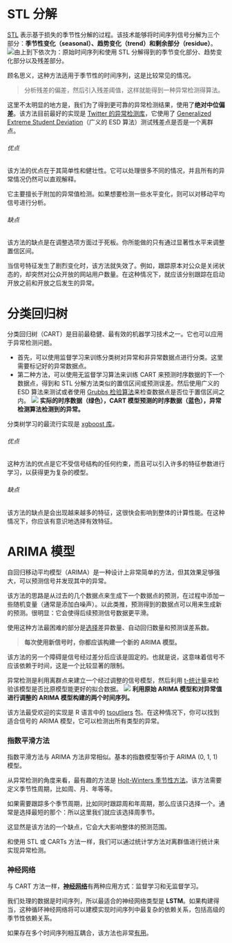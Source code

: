 # STL 分解
[STL](http://www.wessa.net/download/stl.pdf) 表示基于损失的季节性分解的过程。该技术能够将时间序列信号分解为三个部分：**季节性变化（seasonal）、趋势变化（trend）和剩余部分（residue）**。
![由上到下依次为：原始时间序列和使用 STL 分解得到的季节变化部分、趋势变化部分以及残差部分。](https://upload-images.jianshu.io/upload_images/18339009-1dd8a84b87681e06.png?imageMogr2/auto-orient/strip%7CimageView2/2/w/1240)


顾名思义，这种方法适用于季节性的时间序列，这是比较常见的情况。

> 分析残差的偏差，然后引入残差阈值，这样就能得到一种异常检测得算法。

这里不太明显的地方是，我们为了得到更可靠的异常检测结果，使用了**绝对中位偏差**。该方法目前最好的实现是 [Twitter 的异常检测库](https://github.com/twitter/AnomalyDetection)，它使用了 [Generalized Extreme Student Deviation](http://www.itl.nist.gov/div898/handbook/eda/section3/eda35h3.htm)（广义的 ESD 算法）测试残差点是否是一个离群点。

###### 优点

该方法的优点在于其简单性和健壮性。它可以处理很多不同的情况，并且所有的异常情况仍然可以直观解释。

它主要擅长于附加的异常值检测。如果想要检测一些水平变化，则可以对移动平均信号进行分析。

###### 缺点

该方法的缺点是在调整选项方面过于死板。你所能做的只有通过显著性水平来调整置信区间。

当信号特征发生了剧烈变化时，该方法就失效了。例如，跟踪原本对公众是关闭状态的，却突然对公众开放的网站用户数量。在这种情况下，就应该分别跟踪在启动开放之前和开放之后发生的异常。

# 分类回归树

分类回归树（CART）是目前最稳健、最有效的机器学习技术之一。它也可以应用于异常检测问题。

*   首先，可以使用监督学习来训练分类树对异常和非异常数据点进行分类。这里需要标记好的异常数据点。
*   第二种方法，可以使用无监督学习算法来训练 CART 来预测时序数据的下一个数据点，得到和 STL 分解方法类似的置信区间或预测误差。然后使用广义的 ESD 算法来测试或者使用 [Grubbs 检验算法](https://en.wikipedia.org/wiki/Grubbs%27_test_for_outliers)来检查数据点是否位于置信区间之内。
![](https://upload-images.jianshu.io/upload_images/18339009-03a4451661d610ca.png?imageMogr2/auto-orient/strip%7CimageView2/2/w/1240)
**实际的时序数据（绿色），CART 模型预测的时序数据（蓝色），异常检测算法检测到的异常。**

分类树学习的最流行实现是 [xgboost 库](https://github.com/dmlc/xgboost)。

###### 优点

这种方法的优点是它不受信号结构的任何约束，而且可以引入许多的特征参数进行学习，以获得更为复杂的模型。

###### 缺点

该方法的缺点是会出现越来越多的特征，这很快会影响到整体的计算性能。在这种情况下，你应该有意识地选择有效特征。

# ARIMA 模型

自回归移动平均模型（ARIMA）是一种设计上非常简单的方法，但其效果足够强大，可以预测信号并发现其中的异常。

该方法的思路是从过去的几个数据点来生成下一个数据点的预测，在过程中添加一些随机变量（通常是添加白噪声）。以此类推，预测得到的数据点可以用来生成新的预测。很明显：它会使得后续预测信号数据更平滑。

使用这种方法最困难的部分是[选择](https://en.wikipedia.org/wiki/Box%E2%80%93Jenkins_method)差异数量、自动回归数量和预测误差系数。

> **每次使用新信号时，你都应该构建一个新的 ARIMA 模型。**

该方法的另一个障碍是信号经过差分后应该是固定的。也就是说，这意味着信号不应该依赖于时间，这是一个比较显著的限制。

异常检测是利用离群点来建立一个经过调整的信号模型，然后利用 [t-统计量](https://en.wikipedia.org/wiki/T-statistic)来检验该模型是否比原模型能更好的拟合数据。
![](https://upload-images.jianshu.io/upload_images/18339009-1ac602ba504c4c48.png?imageMogr2/auto-orient/strip%7CimageView2/2/w/1240)
**利用原始 ARIMA 模型和对异常值进行调整的 ARIMA 模型构建的两个时间序列。**

该方法最受欢迎的实现是 R 语言中的 [tsoutliers](https://cran.r-project.org/web/packages/tsoutliers/tsoutliers.pdf) 包。在这种情况下，你可以找到适合信号的 ARIMA 模型，它可以检测出所有类型的异常。

### 指数平滑方法

指数平滑方法与 ARIMA 方法非常相似。基本的指数模型等价于 ARIMA (0, 1, 1) 模型。

从异常检测的角度来看，最有趣的方法是 [Holt-Winters 季节性方法](https://www.otexts.org/fpp/7/5)。该方法需要定义季节性周期，比如周、月、年等等。

如果需要跟踪多个季节周期，比如同时跟踪周和年周期，那么应该只选择一个。通常是选择最短的那个：所以这里我们就应该选择周季节。

这显然是该方法的一个缺点，它会大大影响整体的预测范围。

和使用 STL 或 CARTs 方法一样，我们可以通过统计学方法对离群值进行统计来实现异常检测。

### 神经网络

与 CART 方法一样，[**神经网络**](https://blog.statsbot.co/neuralnetworks-forbeginners-d99f2235efca)有两种应用方式：监督学习和无监督学习。

我们处理的数据是时间序列，所以最适合的神经网络类型是 **LSTM**。如果构建得当，这种循环神经网络将可以建模实现时间序列中最复杂的依赖关系，包括高级的季节性依赖关系。

如果存在多个时间序列相互耦合，该方法也非常[有用](https://arxiv.org/pdf/1602.07109.pdf)。


